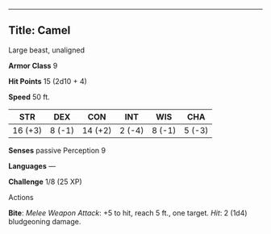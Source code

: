 -------------------------
Title: Camel
-------------------------


Large beast, unaligned

**Armor Class** 9

**Hit Points** 15 (2d10 + 4)

**Speed** 50 ft.

| STR    | DEX     | CON     | INT     | WIS     | CHA
|---------| -------- |--------- |--------- |---------| --------
| 16 (+3)   | 8 (-1)   | 14 (+2)   | 2 (-4)   | 8 (-1)   | 5 (-3)

**Senses** passive Perception 9

**Languages** —

**Challenge** 1/8 (25 XP)


Actions

**Bite**: *Melee Weapon Attack*: +5 to hit, reach 5 ft., one target.
*Hit*: 2 (1d4) bludgeoning damage.

